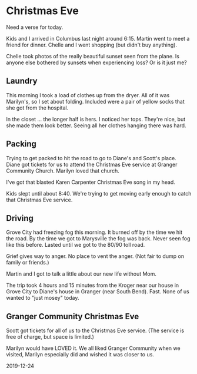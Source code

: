 # Christmas Eve

Need a verse for today.

Kids and I arrived in Columbus last night around 6:15.
Martin went to meet a friend for dinner.
Chelle and I went shopping (but didn't buy anything).

Chelle took photos of the really beautiful sunset seen from the plane.
Is anyone else bothered by sunsets when experiencing loss?
Or is it just me?

## Laundry

This morning I took a load of clothes up from the dryer.
All of it was Marilyn's, so I set about folding.
Included were a pair of yellow socks that she got from the hospital.

In the closet ... the longer half is hers.
I noticed her tops. They're nice, but she made them look better.
Seeing all her clothes hanging there was hard.

## Packing

Trying to get packed to hit the road to go to Diane's
and Scott's place. Diane got tickets for us to attend the
Christmas Eve service at Granger Community Church.
Marilyn loved that church.

I've got that blasted Karen Carpenter Christmas Eve song in my head.

Kids slept until about 8:40.
We're trying to get moving early enough to catch that
Christmas Eve service.

## Driving

Grove City had freezing fog this morning.
It burned off by the time we hit the road.
By the time we got to Marysville the fog was back. Never seen
fog like this before. Lasted until we got to the 80/90 toll road.

Grief gives way to anger.
No place to vent the anger. (Not fair to dump on family or friends.)

Martin and I got to talk a little about our new life without Mom.

The trip took 4 hours and 15 minutes from the Kroger near our house
in Grove City to Diane's house in Granger (near South Bend).
Fast. None of us wanted to "just mosey" today.

## Granger Community Christmas Eve

Scott got tickets for all of us to the Christmas Eve service.
(The service is free of charge, but space is limited.)

Marilyn would have LOVED it.
We all liked Granger Community when we visited, Marilyn especially did
and wished it was closer to us.

2019-12-24


